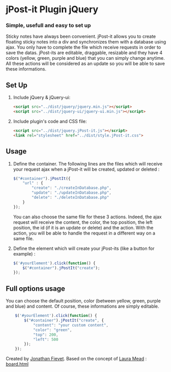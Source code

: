 # jPost-it Plugin jQuery

### Simple, usefull and easy to set up

Sticky notes have always been convenient. jPost-it allows you to create floating sticky notes into a div and synchronizes them with a database using ajax. You only have to complete the file which receive requests in order to save the datas.
jPost-its are editable, draggable, resizable and they have 4 colors (yellow, green, purple and blue) that you can simply change anytime. All these actions will be considered as an update so you will be able to save these informations.

## Set Up

1. Include jQuery & jQuery-ui:

	```html
	<script src="../dist/jquery/jquery.min.js"></script>
	<script src="../dist/jquery-ui/jquery-ui.min.js"></script>
	```

2. Include plugin's code and CSS file:

	```html
	<script src="../dist/jquery.jPost-it.js"></script>
	<link rel="stylesheet" href="../dist/style.jPost-it.css">
	```

## Usage

1. Define the container. The following lines are the files which will receive your request ajax when a jPost-it will be created, updated or deleted :

	```javascript
	$("#container").jPostIt({
		"url" : {
			"create": "./createInDatabase.php",
			"update": "./updateInDatabase.php",
			"delete": "./deleteInDatabase.php"
		}
	});
	```
	You can also choose the same file for these 3 actions. Indeed, the ajax request will receive the content, the color, the top 	position, the left position, the id (if it is an update or delete) and the action. With the action, you will be able to handle the request in a different way on a same file.

2. Define the element which will create your jPost-its (like a button for example) :

	```javascript
	$('#yourElement').click(function() {
		$("#container").jPostIt("create");
	});
	```

## Full options usage

You can choose the default position, color (between yellow, green, purple and blue) and content. Of course, these informations are simply editable.

```javascript
	$('#yourElement').click(function() {
		$("#container").jPostIt("create", {
			"content": "your custom content",
			"color": "green",
			"top": 200,
			"left": 500
		});
	});
```

Created by [Jonathan Fievet](https://github.com/jonathanfievet). 
Based on the concept of [Laura Mead](https://github.com/shmeadyy) : [board.html](https://gist.github.com/shmeadyy/7324662)
